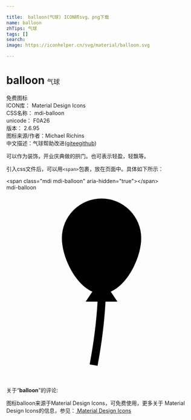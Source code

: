 ```yaml
---

title:  balloon(气球) ICON转svg、png下载
name: balloon
zhTips: 气球
tags: []
search: 
image: https://iconhelper.cn/svg/material/balloon.svg

---
```


# balloon  <small style="font-size: 60%;font-weight: 100">气球</small>


<div class="detail-page">
<p>
<span><span class="badge-success badge">免费图标</span> </span>
<br/>
<span>
ICON库：
<span class="badge-secondary badge">Material Design Icons</span> 
</span>
<br/>
<span>
CSS名称：
<span class="badge-secondary badge">mdi-balloon</span> 
</span>
<br/>
<span>
unicode：
<span class="badge-secondary badge">F0A26</span> 
<copy-btn content='F0A26' btn-title=""></copy-btn>
<copy-btn :content='String.fromCodePoint(parseInt("F0A26", 16))' btn-title="复制U"></copy-btn>
</span>
<br/>
<span>
版本：
<span class="badge-secondary badge">2.6.95</span> 
</span>
<br/>
<span>图标来源/作者：<span class="badge-light badge">Michael Richins</span></span> 
<br/>
<span class="zh-detail">中文描述：<span class="badge-primary badge">气球</span><span class="help-link"><span>帮助改进</span>(<a href="https://gitee.com/liuwave/icon-helper/edit/master/json/material/balloon.json" target="_blank" rel="noopener noreferrer">gitee</a><a href="https://github.com/liuwave/icon-helper/edit/master/json/material/balloon.json" target="_blank" rel="noopener noreferrer">github</a></span>)</span><br/>
</p>
</div><div class="description description alert alert-light">可以作为装饰，开业庆典做的拱门。也可表示轻盈，轻飘等。</div>
<div class="alert alert-dark">
  <i class="mdi mdi-balloon mdi-48px"></i>
  <i class="mdi mdi-balloon mdi-36px"></i>
  <i class="mdi mdi-balloon mdi-24px"></i>
  <i class="mdi mdi-balloon mdi-18px"></i>
</div>
<div>
  <p>引入css文件后，可以用<code>&lt;span&gt;</code>包裹，放在页面中。具体如下所示：    
  </p>
  <div class="alert alert-primary" style="font-size: 14px">
    &lt;span class="mdi mdi-balloon" aria-hidden="true"&gt;&lt;/span&gt;
    <copy-btn content='<span class="mdi mdi-balloon" aria-hidden="true"></span>'></copy-btn>
  </div>
  <div class="alert alert-secondary">
    <i class="mdi mdi-balloon"
    style="font-size: 24px"
    aria-hidden="true"></i> mdi-balloon
    <copy-btn content="mdi-balloon" btn-title="复制图标名称"></copy-btn>
  </div>
</div>
<div id="svg" class="svg-wrap">
<svg xmlns="http://www.w3.org/2000/svg" viewBox="0 0 24 24"><path d="M13.16,12.74L14,14H12.5C12.35,16.71 12,19.41 11.5,22.08L10.5,21.92C11,19.3 11.34,16.66 11.5,14H10L10.84,12.74C8.64,11.79 7,8.36 7,6A5,5 0 0,1 12,1A5,5 0 0,1 17,6C17,8.36 15.36,11.79 13.16,12.74Z" /></svg>
</div>
<detail full-name='mdi-balloon'></detail>
<div class="icon-detail__container">
<p>关于“<b>balloon</b>”的评论:</p>
</div>
<Vssue title="关于“balloon”的评论" />    
<div><p>图标balloon来源于Material Design Icons，可免费使用，更多关于 Material Design Icons的信息，参见：<a target="_blank" href="https://iconhelper.cn/material.html"> Material Design Icons</a>
</p></div>
